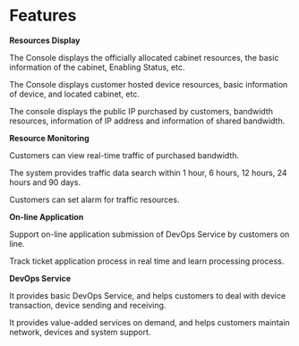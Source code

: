 # Features

**Resources Display**

   The Console displays the officially allocated cabinet resources, the basic information of the cabinet, Enabling Status, etc.

   The Console displays customer hosted device resources, basic information of device, and located cabinet, etc.
  
   The console displays the public IP purchased by customers, bandwidth resources, information of IP address and information of shared bandwidth.
   
 **Resource Monitoring**

   Customers can view real-time traffic of purchased bandwidth.

   The system provides traffic data search within 1 hour, 6 hours, 12 hours, 24 hours and 90 days.

   Customers can set alarm for traffic resources.

**On-line Application**
    
   Support on-line application submission of DevOps Service by customers on line.

   Track ticket application process in real time and learn processing process.

**DevOps Service**
    
   It provides basic DevOps Service, and helps customers to deal with device transaction, device sending and receiving.

   It provides value-added services on demand, and helps customers maintain network, devices and system support.
